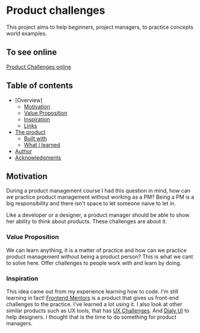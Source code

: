 # Product challenges

This project aims to help beginners, project managers, to practice concepts world examples.

## To see online

[Product Challenges online](https://product-challenges.herokuapp.com/home)

## Table of contents

- [Overview]
  - [Motivation](#motivation)
  - [Value Proposition](#value-proposition)
  - [Inspiration](#inspiration)
  - [Links](#links)
- [The product](#)
  - [Built with](#built-with)
  - [What I learned](#what-i-learned)
- [Author](#author)
- [Acknowledgments](#acknowledgments)

## Motivation

During a product management course I had this question in mind, how can we practice product management without working as a PM?
Being a PM is a big responsibility and there isn't space to let someone naive to let in.

Like a developer or a designer, a product manager should be able to show her ability to think about products. These challenges are about it.

### Value Proposition

We can learn anything, it is a matter of practice and how can we practice product management without being a product person? This is what we cant to solve here.
Offer challenges to people work with and learn by doing.

### Inspiration

This idea came out from my experience learning how to code. I'm still learning in fact!
[Frontend Mentors](https://www.frontendmentor.io/) is a product that gives us front-end challenges to the practice. I've learned a lot using it.
I also look at other similar products such as UX tools, that has [UX Challenges](https://uxtools.co/challenges/). And [Dialy UI](https://www.dailyui.co/) to help designers.
I thought that is the time to do something for product managers.
